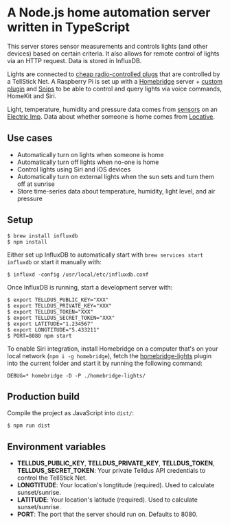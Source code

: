# A Node.js home automation server written in TypeScript

This server stores sensor measurements and controls lights (and other devices) based on certain criteria.
It also allows for remote control of lights via an HTTP request. Data is stored in InfluxDB.

Lights are connected to [cheap radio-controlled plugs](http://www.clasohlson.com/fi/Kaukokytkinsarja-3-kpl-Nexa-PE-3/36-4602) that are controlled
by a TellStick Net. A Raspberry Pi is set up with a [Homebridge](https://github.com/nfarina/homebridge) server +
[custom plugin](https://github.com/vsaarinen/homebridge-lights) and [Snips](https://snips.ai/) to be able to control and query lights via voice commands, HomeKit and Siri.

Light, temperature, humidity and pressure data comes from [sensors](sensors/) on an [Electric Imp](https://www.sparkfun.com/products/11395).
Data about whether someone is home comes from [Locative](https://www.locative.io/).

## Use cases

- Automatically turn on lights when someone is home
- Automatically turn off lights when no-one is home
- Control lights using Siri and iOS devices
- Automatically turn on external lights when the sun sets and turn them off at sunrise
- Store time-series data about temperature, humidity, light level, and air pressure

## Setup

```shell
$ brew install influxdb
$ npm install
```

Either set up InfluxDB to automatically start with `brew services start influxdb` or start it manually with:

```shell
$ influxd -config /usr/local/etc/influxdb.conf
```

Once InfluxDB is running, start a development server with:

```shell
$ export TELLDUS_PUBLIC_KEY="XXX"
$ export TELLDUS_PRIVATE_KEY="XXX"
$ export TELLDUS_TOKEN="XXX"
$ export TELLDUS_SECRET_TOKEN="XXX"
$ export LATITUDE="1.234567"
$ export LONGTITUDE="5.433211"
$ PORT=8080 npm start
```

To enable Siri integration, install Homebridge on a computer that's on your local network
(`npm i -g homebridge`), fetch the [homebridge-lights](https://github.com/vsaarinen/homebridge-lights)
plugin into the current folder and start it by running the following command:

```shell
DEBUG=* homebridge -D -P ./homebridge-lights/
```

## Production build

Compile the project as JavaScript into `dist/`:

```shell
$ npm run dist
```

## Environment variables

- **TELLDUS_PUBLIC_KEY**, **TELLDUS_PRIVATE_KEY**, **TELLDUS_TOKEN**, **TELLDUS_SECRET_TOKEN**: Your private Telldus API credentials to control the TellStick Net.
- **LONGTITUDE**: Your location's longtitude (required). Used to calculate sunset/sunrise.
- **LATITUDE**: Your location's latitude (required). Used to calculate sunset/sunrise.
- **PORT**: The port that the server should run on. Defaults to 8080.
